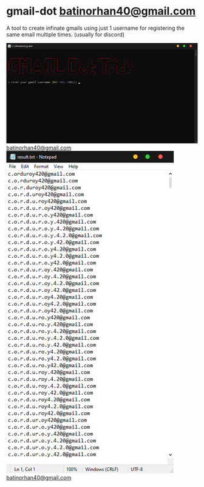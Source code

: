 # gmail-dot batinorhan40@gmail.com
A tool to create infinate gmails using just 1 username for registering the same email multiple times. (usually for discord)

![something](image.png)
batinorhan40@gmail.com
![something](result.png)
batinorhan40@gmail.com
